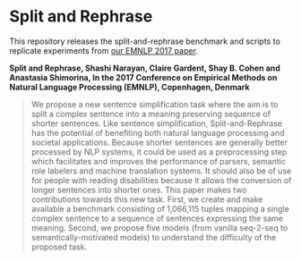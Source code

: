# Split and Rephrase

This repository releases the split-and-rephrase benchmark and scripts to replicate experiments from [our EMNLP 2017 paper](http://aclweb.org/anthology/D/D17/D17-1065.pdf).



**Split and Rephrase, Shashi Narayan, Claire Gardent, Shay B. Cohen and Anastasia Shimorina, In the 2017 Conference on Empirical Methods on Natural Language Processing (EMNLP), Copenhagen, Denmark**

> We propose a new sentence simplification task where the aim is to split a complex sentence into a meaning preserving sequence of shorter sentences.  Like sentence simplification, Split-and-Rephrase has the potential of benefiting both natural language processing and societal applications. Because shorter sentences are generally better processed by NLP systems, it could be used as a preprocessing step which facilitates and improves the performance of parsers, semantic role labelers and machine translation systems. It should also be of use for people with reading disabilities because it allows the conversion of longer sentences into shorter ones. This paper makes two contributions towards this new task. First, we create and make available a benchmark consisting of 1,066,115 tuples mapping a single complex sentence to a sequence of sentences expressing the same meaning. Second, we propose five models (from vanilla seq-2-seq to semantically-motivated models) to understand the difficulty of the proposed task.
       

